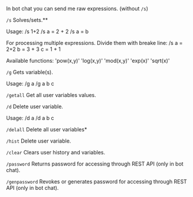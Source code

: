 In bot chat you can send me raw expressions.
(without `/s`)

`/s` Solves/sets.** 

Usage:
/s 1+2
/s a = 2 + 2
/s a = b

For processing multiple expressions. Divide them with breake line:
/s a = 2+2
b = 3 + 3
c = 1 + 1

Available functions:
'pow(x,y)'
'log(x,y)'
'mod(x,y)'
'exp(x)'
'sqrt(x)'

`/g` Gets variable(s).

Usage:
/g a
/g a b c

`/getall` Get all user variables values.

`/d` Delete user variable.

Usage:
/d a
/d a b c

`/delall` Delete all user variables*

`/hist` Delete user variable.

`/clear` 	Clears user history and variables.

`/password` Returns password for accessing through REST API (only in bot chat).

`/genpassword` Revokes or generates password for accessing through REST API (only in bot chat).